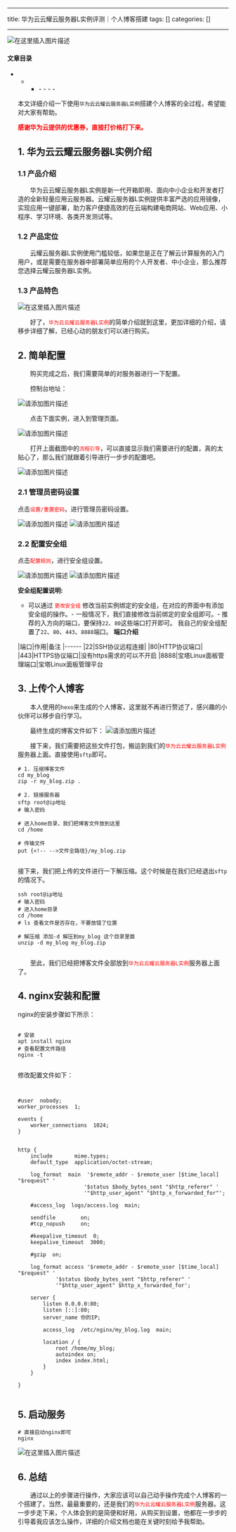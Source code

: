 
--- 
title:  华为云云耀云服务器L实例评测｜个人博客搭建 
tags: []
categories: [] 

---
<img src="https://img-blog.csdnimg.cn/e3e3838380f247d3844d9acebc96c315.png#pic_center" alt="在这里插入图片描述"> 

#### 文章目录
- - <ul><li>- - - - 


本文详细介绍一下使用`华为云云耀云服务器L实例`搭建个人博客的全过程，希望能对大家有帮助。

<font color="red">**感谢华为云提供的优惠券，直接打价格打下来。**</font>

## 1. 华为云云耀云服务器L实例介绍

### 1.1 产品介绍

  华为云云耀云服务器L实例是新一代开箱即用、面向中小企业和开发者打造的全新轻量应用云服务器。云耀云服务器L实例提供丰富严选的应用镜像，实现应用一键部署，助力客户便捷高效的在云端构建电商网站、Web应用、小程序、学习环境、各类开发测试等。

### 1.2 产品定位

  云耀云服务器L实例使用门槛较低，如果您是正在了解云计算服务的入门用户，或是需要在服务器中部署简单应用的个人开发者、中小企业，那么推荐您选择云耀云服务器L实例。

### 1.3 产品特色

<img src="https://img-blog.csdnimg.cn/7fb0646b9cbc4e749e5a6ec0f8dcbc1c.png#pic_center" alt="在这里插入图片描述">

  好了，<font color="red">`华为云云耀云服务器L实例`</font>的简单介绍就到这里，更加详细的介绍，请移步详细了解，已经心动的朋友们可以进行购买。

## 2. 简单配置

  购买完成之后，我们需要简单的对服务器进行一下配置。

  控制台地址：

<img src="https://img-blog.csdnimg.cn/0196814597dd4f87b3e6a496de421284.png#pic_center" alt="请添加图片描述">

  点击下面实例，进入到管理页面。

<img src="https://img-blog.csdnimg.cn/2c9afe3de2d4479dbf85a9758ae23c47.png#pic_center" alt="请添加图片描述">

  打开上面截图中的<font color="red">`流程引导`</font>，可以直接显示我们需要进行的配置，真的太贴心了，那么我们就跟着引导进行一步步的配置吧。

<img src="https://img-blog.csdnimg.cn/d3ad6353da014f668c03db6465fde901.png#pic_center" alt="请添加图片描述">

### 2.1 管理员密码设置

点击<font color="red">`设置/重置密码`</font>，进行管理员密码设置。

<img src="https://img-blog.csdnimg.cn/15c19a96e653434bb8e87288fe0cbe70.png#pic_center" alt="请添加图片描述">

<img src="https://img-blog.csdnimg.cn/bc831dca12b947eb976c7bc765834d72.png#pic_center" alt="请添加图片描述">

### 2.2 配置安全组

点击<font color="red">`配置规则`</font>，进行安全组设置。

<img src="https://img-blog.csdnimg.cn/1e3d79631a314a63b8457c3717468955.png#pic_center" alt="请添加图片描述">

<img src="https://img-blog.csdnimg.cn/cf5711bdf6fb427ea2708c5ea174e755.png#pic_center" alt="请添加图片描述">

**安全组配置说明:**
- 可以通过 <font color="red">`更改安全组`</font> 修改当前实例绑定的安全组，在对应的界面中有添加安全组的操作。- 一般情况下，我们直接修改当前绑定的安全组即可。- 推荐的入方向的端口，要保持`22`、`80`这些端口打开即可。 我自己的安全组配置了`22`、`80`、`443`、`8888`端口。
**端口介绍**

|端口|作用|备注
|------
|22|SSH协议远程连接|
|80|HTTP协议端口|
|443|HTTPS协议端口|没有https需求的可以不开启
|8888|宝塔Linux面板管理端口|宝塔Linux面板管理平台

## 3. 上传个人博客

  本人使用的`hexo`来生成的个人博客，这里就不再进行赘述了，感兴趣的小伙伴可以移步自行学习。

  最终生成的博客文件如下： <img src="https://img-blog.csdnimg.cn/218c8036a15745d089dfa6a96be35647.png#pic_center" alt="请添加图片描述">

  接下来，我们需要把这些文件打包，搬运到我们的<font color="red">`华为云云耀云服务器L实例`</font>服务器上面。直接使用`sftp`即可。

```
# 1. 压缩博客文件
cd my_blog
zip -r my_blog.zip .

# 2. 链接服务器
sftp root@ip地址
# 输入密码

# 进入home目录，我们把博客文件放到这里
cd /home

# 传输文件
put {<!-- -->文件全路径}/my_blog.zip


```

接下来，我们把上传的文件进行一下解压缩。这个时候是在我们已经退出`sftp`的情况下。

```
ssh root@ip地址
# 输入密码
# 进入home目录
cd /home
# ls 查看文件是否存在，不要放错了位置

# 解压缩 添加-d 解压到my_blog 这个目录里面
unzip -d my_blog my_blog.zip


```

  至此，我们已经把博客文件全部放到<font color="red">`华为云云耀云服务器L实例`</font>服务器上面了。

## 4. nginx安装和配置

nginx的安装步骤如下所示：

```

# 安装
apt install nginx
# 查看配置文件路径
nginx -t


```

修改配置文件如下：

```


#user  nobody;
worker_processes  1;

events {
    worker_connections  1024;
}


http {
    include       mime.types;
    default_type  application/octet-stream;

    log_format  main  '$remote_addr - $remote_user [$time_local] "$request" '
                     '$status $body_bytes_sent "$http_referer" '
                     '"$http_user_agent" "$http_x_forwarded_for"';

    #access_log  logs/access.log  main;

    sendfile        on;
    #tcp_nopush     on;

    #keepalive_timeout  0;
    keepalive_timeout  3000;

    #gzip  on;

    log_format access '$remote_addr - $remote_user [$time_local] "$request" '
            '$status $body_bytes_sent "$http_referer" '
            '"$http_user_agent" $http_x_forwarded_for';

    server {
        listen 0.0.0.0:80;
        listen [::]:80;
        server_name 你的IP;

        access_log  /etc/nginx/my_blog.log  main;

        location / {
            root /home/my_blog;
            autoindex on;
            index index.html;
        }
    }

}


```

## 5. 启动服务

```
# 直接启动nginx即可
nginx

```

<img src="https://img-blog.csdnimg.cn/5211e518d39c452b871a4f2e035a3dea.png#pic_center" alt="在这里插入图片描述">

## 6. 总结

  通过以上的步骤进行操作，大家应该可以自己动手操作完成个人博客的一个搭建了，当然，最最重要的，还是我们的<font color="red">`华为云云耀云服务器L实例`</font>服务器。这一步步走下来，个人体会到的是简便和好用，从购买到设置，他都在一步步的引导着我应该怎么操作，详细的介绍文档也能在关键时刻给予我帮助。
